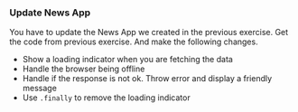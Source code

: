 ### Update News App

You have to update the News App we created in the previous exercise. Get the code from previous exercise. And make the following changes.

- Show a loading indicator when you are fetching the data
- Handle the browser being offline
- Handle if the response is not ok. Throw error and display a friendly message
- Use `.finally` to remove the loading indicator
